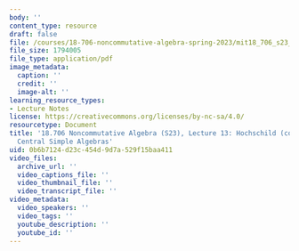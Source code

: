 ```yaml
---
body: ''
content_type: resource
draft: false
file: /courses/18-706-noncommutative-algebra-spring-2023/mit18_706_s23_lec13.pdf
file_size: 1794005
file_type: application/pdf
image_metadata:
  caption: ''
  credit: ''
  image-alt: ''
learning_resource_types:
- Lecture Notes
license: https://creativecommons.org/licenses/by-nc-sa/4.0/
resourcetype: Document
title: '18.706 Noncommutative Algebra (S23), Lecture 13: Hochschild (co)Homology Continued,
  Central Simple Algebras'
uid: 0b6b7124-d23c-454d-9d7a-529f15baa411
video_files:
  archive_url: ''
  video_captions_file: ''
  video_thumbnail_file: ''
  video_transcript_file: ''
video_metadata:
  video_speakers: ''
  video_tags: ''
  youtube_description: ''
  youtube_id: ''
---
```

